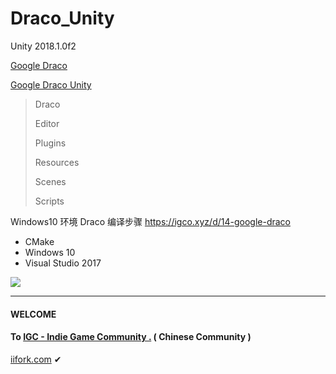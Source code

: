 # Draco_Unity
Unity 2018.1.0f2

[Google Draco](https://github.com/google/draco)

[Google Draco Unity](https://github.com/google/draco/tree/master/unity)

> Draco 
>
> Editor
>
> Plugins
>
> Resources
>
> Scenes
>
> Scripts

Windows10 环境 Draco 编译步骤 https://igco.xyz/d/14-google-draco 

- CMake 
- Windows 10 
- Visual Studio 2017

![](https://github.com/iifork/Draco_Unity/blob/master/1.png?raw=true)

------

#### **WELCOME**

#### To 	 [IGC - Indie Game Community .](https://igco.xyz/) ( Chinese Community )

[iifork.com](https://iifork.com) ✔
